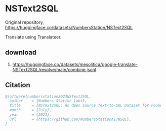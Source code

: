 # NSText2SQL

Original repository, https://huggingface.co/datasets/NumbersStation/NSText2SQL

Translate using Translateer.

## download

1. https://huggingface.co/datasets/mesolitica/google-translate-NSText2SQL/resolve/main/combine.jsonl

## Citation

```bibtex
@software{numbersstation2023NSText2SQL,
  author    = {Numbers Station Labs},
  title     = {NSText2SQL: An Open Source Text-to-SQL Dataset for Foundation Model Training},
  month     = {July},
  year      = {2023},
  url       = {https://github.com/NumbersStationAI/NSQL},
}
```